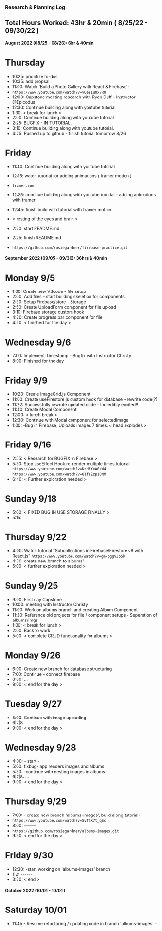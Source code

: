 ### Research & Planning Log
## Total Hours Worked: 43hr & 20min ( 8/25/22 - 09/30/22 )

#### August 2022 (08/25 - 08/26): 6hr & 40min

# Thursday
* 10:25: prioritize to-dos
* 10:35: add propsal 
* 11:00:  Watch 'Build a Photo Gallery with React & Firebase':
* `https://www.youtube.com/watch?v=vUe91uOx7R0`
* 12:00: Capstone meeting research with Ryan Duff - Instructor @Epicodus
* 12:30: Continue building along with youtube tutorial
* 1:30: < break for lunch >
* 2:00: Continue building along with youtube tutorial
* 2:25: BUGFIX - IN TUTORIAL.
* 3:10: Continue building along with youtube tutorial.
* 4:25: Pushed up to github - finish tutorial tomorrow 8/26

# Friday
* 11:40: Continue building along with youtube tutorial
* 12:15: watch tutorial for adding animations ( framer motion )
* `framer.com`
* 12:25: continue building along with youtube tutorial - adding animations with framer
* 12:45: finish build with tutorial with framer motion.
* < resting of the eyes and brain >
* 2:20: start README.md
* 2:25: finish README.md 

* `https://github.com/rosiegardner/firebase-practice.git`

#### September 2022 (09/05 - 09/30): 36hrs & 40min

# Monday 9/5
* 1:00: Create new VScode - file setup
* 2:00: Add files - start building skeletion for components
* 2:30: Setup Firebase/store - Storage
* 2:50: Create UploadForm component for file upload
* 3:10: Firebase storage custom hook
* 4:20: Create progress bar component for file
* 4:50: < finished for the day >

# Wednesday 9/6
* 7:00: Implement Timestamp - Bugfix with Instructor Christy
* 8:00: Finished for the day 

# Friday 9/9
* 10:20: Create ImageGrid.js Component
* 11:00: Create useFirestore.js custom hook for database - rewrite code(?)
* 11:22: Successfully rewrote updated code - Incredibly excited!!
* 11:40: Create Modal Component
* 12:00: < lunch break >
* 12:30: Continue with Modal component for selectedImage
* 1:00: -Bug in Firebase, Uploads images 7 times. < head explodes >

# Friday 9/16
* 2:55: < Research for BUGFIX in Firebase >
* 5:30: Stop useEffect Hook re-render multiple times tutorial 
`https://www.youtube.com/watch?v=KzH6YxW0zW4`
`https://www.youtube.com/watch?v=81faZzp18NM`
* 6:40: < Further exploration needed >

# Sunday 9/18
* 5:00: 
      < FIXED BUG IN USE STORAGE FINALLY >
* 5:15:    

# Thursday 9/22
* 4:00: Watch tutorial "Subcollections in Firebase/Firestore v9 with React.js"
`https://www.youtube.com/watch?v=gm-bggVJb5k`
* 4:30: create new branch to albums"
* 5:00: < further exploration needed >

# Sunday 9/25
* 9:00: First day Capstone
* 10:00: meeting with Instructor Christy
* 11:00: Work on albums branch and creating Album Component
* 11:20: Reference old projects for file / component setups - Seperation of albums/imgs
* 1:00: < break for lunch >
* 2:00: Back to work
* 5:00: < complete CRUD functionality for albums >

# Monday 9/26
* 6:00: Create new branch for database structuring
* 7:00: Continue - connect firebase
* 8:00: ...
* 9:00: < end for the day >

# Tuesday 9/27    
* 5:00: Continue with image uploading
* 6|7|8
* 9:00: < end for the day >

# Wednesday 9/28
* 4:00: - start -
* 5:00: fixbug- app renders images and albums
* 5:30: -continue with nesting images in albums
* 6|7|8: ...
* 9:00: < end for the day >

# Thursday 9/29
* 7:00: - create new branch 'albums-images', build along tutorial-
* `https://www.youtube.com/watch?v=SvTfX7t_qSc`
* 8:00: ------
* `https://github.com/rosiegardner/albums-images.git`
* 9:30: < end for the day >

# Friday 9/30
* 12:30: -start working on 'albums-images' branch
* 1|2: ------
* 3:30: < end >

#### October 2022 (10/01 - 10/01 )

# Saturday 10/01

* 11:45 - Resume refactoring / updating code in branch 'albums-images' -
